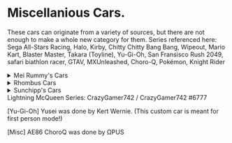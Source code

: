 # Miscellanious Cars.
These cars can originate from a variety of sources, but there are not enough to make a whole new category for them.
Series referenced here: Sega All-Stars Racing, Halo, Kirby, Chitty Chitty Bang Bang, Wipeout, Mario Kart, Blaster Master, Takara (Toyline), Yu-Gi-Oh,
San Fransisco Rush 2049, safari biathlon racer, GTAV, MXUnleashed, Choro-Q, Pokémon, Knight Rider

<details>
  <summary>Mei Rummy's Cars</summary>
  
  * [Misc] Speedstar
 </details>
<details>
  <summary>Rhombus Cars</summary>
  
  * [Halo] Savannah
  * [Halo] Pillar Of Autumn
</details>
<details>
  <summary>Sunchipp's Cars</summary>
  
  * carby
  * chitty_chitty_bang_bang
  * feisa
  * mk_darby
  * mk_lair
  * mk_sunchipp
  * sophia iii (Updated Custom Jets V2)
  * sophia zero (updated New Boost Jet effects)
  * metal attacker (Updated Custom Jets V2)
  * Gaia-SOPHIA (Updated Custom Jets V2)
  * Gaia-SOPHIA SV (Updated Custom Jets V2)
  * speed_star
  * sunchipp_s_metarod
  * takara_buggy
  * Rocket ZX
  * Maxon
  * Magnum
  * The Liberator (Works Best In Monster Truck Mode)
  * Vigilante
  * Scramjet (Fixed BoostJet Position)
  * Lil' Brat
  * Sophia J-7 (Updated Custom Jets V2)
  * Sophia III (Blaster Master Zero) (Updated Custom Jets V2)
  * Sophia III Destroyer Mode (Updated Custom Jets V2)
  * Sophia III DLC Version (Repaintable) (Updated Custom Jets V2)
  * Invem Sophia (Updated Custom Jets V2)
  * Koraidon
  * Miraidon
  * Armored Kuruma
  * KITT Knight Rider
</details>
Lightning McQueen Series: CrazyGamer742 / CrazyGamer742 #6777

[Yu-Gi-Oh] Yusei was done by Kert Wernie. (This custom car is meant for first person mode!)

[Misc] AE86 ChoroQ was done by ΩPUS
